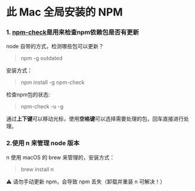# 此 Mac 全局安装的 NPM

### 1. [npm-check](https://www.npmjs.com/package/npm-check)是用来检查npm依赖包是否有更新

node 自带的方式，检测哪些包可以更新？

> npm -g outdated 

安装方式：

> npm install -g npm-check

检查npm包的状态:

> npm-check -u -g

通过**上下键**可以移动光标，使用**空格键**可以选择需要处理的包，回车直接进行处理。

### 2.使用 n 来管理 node 版本

n 使用 macOS 的 brew 来管理的，安装方式：

> brew install n

⚠️ 请勿手动更新 npm，会导致 npm 丢失（卸载并重装 n 可解决！）

